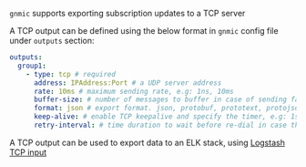 `gnmic` supports exporting subscription updates to a TCP server

A TCP output can be defined using the below format in `gnmic` config file under `outputs` section:

```yaml
outputs:
  group1:
    - type: tcp # required
      address: IPAddress:Port # a UDP server address 
      rate: 10ms # maximum sending rate, e.g: 1ns, 10ms
      buffer-size: # number of messages to buffer in case of sending failure
      format: json # export format. json, protobuf, prototext, protojson, event
      keep-alive: # enable TCP keepalive and specify the timer, e.g: 1s, 30s
      retry-interval: # time duration to wait before re-dial in case there is a failure
```

A TCP output can be used to export data to an ELK stack, using [Logstash TCP input](https://www.elastic.co/guide/en/logstash/current/plugins-inputs-tcp.html)